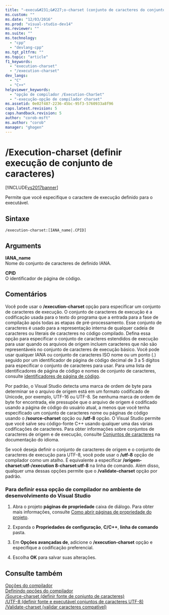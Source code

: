 ```yaml
---
title: "-execu&#231;&#227;o-charset (conjunto de caracteres do conjunto de execu&#231;&#227;o) | Microsoft Docs"
ms.custom: ""
ms.date: "12/03/2016"
ms.prod: "visual-studio-dev14"
ms.reviewer: ""
ms.suite: ""
ms.technology: 
  - "cpp"
  - "devlang-cpp"
ms.tgt_pltfrm: ""
ms.topic: "article"
f1_keywords: 
  - "execution-charset"
  - "/execution-charset"
dev_langs: 
  - "C"
  - "C++"
helpviewer_keywords: 
  - "opção de compilador /Execution-CharSet"
  - "-execução-opção de compilador charset"
ms.assetid: 0e02f487-2236-45bc-95f3-5760933a8f96
caps.latest.revision: 5
caps.handback.revision: 5
author: "corob-msft"
ms.author: "corob"
manager: "ghogen"
---
```

# /Execution-charset (definir execu&#231;&#227;o de conjunto de caracteres)
[!INCLUDE[vs2017banner](../../assembler/inline/includes/vs2017banner.md)]

Permite que você especifique o caractere de execução definido para o executável.  
  
## Sintaxe  
  
```  
/execution-charset:[IANA_name|.CPID]  
```  
  
## Arguments  
 **IANA\_name**  
 Nome do conjunto de caracteres de definido IANA.  
  
 **CPID**  
 O identificador de página de código.  
  
## Comentários  
 Você pode usar o **\/execution\-charset** opção para especificar um conjunto de caracteres de execução. O conjunto de caracteres de execução é a codificação usada para o texto do programa que a entrada para a fase de compilação após todas as etapas de pré\-processamento. Esse conjunto de caracteres é usado para a representação interna de qualquer cadeia de caracteres ou literais de caracteres no código compilado. Defina essa opção para especificar o conjunto de caracteres estendidos de execução para usar quando os arquivos de origem incluem caracteres que não são representáveis no conjunto de caracteres de execução básico. Você pode usar qualquer IANA ou conjunto de caracteres ISO nome ou um ponto \(.\) seguido por um identificador de página de código decimal de 3 a 5 dígitos para especificar o conjunto de caracteres para usar. Para uma lista de identificadores de página de código e nomes de conjunto de caracteres, consulte [identificadores de página de código](http://msdn.microsoft.com/pt-br/5d6fc86a-f205-4d14-bb7c-ecd71682e0fe).  
  
 Por padrão, o Visual Studio detecta uma marca de ordem de byte para determinar se o arquivo de origem está em um formato codificado de Unicode, por exemplo, UTF\-16 ou UTF\-8. Se nenhuma marca de ordem de byte for encontrada, ele pressupõe que o arquivo de origem é codificado usando a página de código do usuário atual, a menos que você tenha especificado um conjunto de caracteres nome ou páginas de código usando o **\/source\-charset** opção ou **\/utf\-8** opção. O Visual Studio permite que você salve seu código\-fonte C\+\+ usando qualquer uma das várias codificações de caracteres. Para obter informações sobre conjuntos de caracteres de origem e de execução, consulte [Conjuntos de caracteres](../../cpp/character-sets2.md) na documentação do idioma.  
  
 Se você deseja definir o conjunto de caracteres de origem e o conjunto de caracteres de execução para UTF\-8, você pode usar o **\/utf\-8** opção de compilador como um atalho. É equivalente a especificar **\/origem\-charset:utf\-\/execution 8\-charset:utf\-8** na linha de comando. Além disso, qualquer uma dessas opções permite que o **\/validate\-charset** opção por padrão.  
  
### Para definir essa opção de compilador no ambiente de desenvolvimento do Visual Studio  
  
1.  Abra o projeto **páginas de propriedade** caixa de diálogo. Para obter mais informações, consulte [Como abrir páginas de propriedade do projeto](../../misc/how-to-open-project-property-pages.md).  
  
2.  Expanda o **Propriedades de configuração**, **C\/C\+\+**, **linha de comando** pasta.  
  
3.  Em **Opções avançadas de**, adicione o **\/execution\-charset** opção e especifique a codificação preferencial.  
  
4.  Escolha **OK** para salvar suas alterações.  
  
## Consulte também  
 [Opções do compilador](../../build/reference/compiler-options.md)   
 [Definindo opções do compilador](../Topic/Setting%20Compiler%20Options.md)   
 [\/Source\-charset \(definir fonte de conjunto de caracteres\)](../../build/reference/source-charset-set-source-character-set.md)   
 [\/UTF\-8 \(definir fonte e executável conjuntos de caracteres UTF\-8\)](../Topic/-utf-8%20\(Set%20Source%20and%20Executable%20character%20sets%20to%20UTF-8\).md)   
 [\/Validate\-charset \(validar caracteres compatível\)](../../build/reference/validate-charset-validate-for-compatible-characters.md)